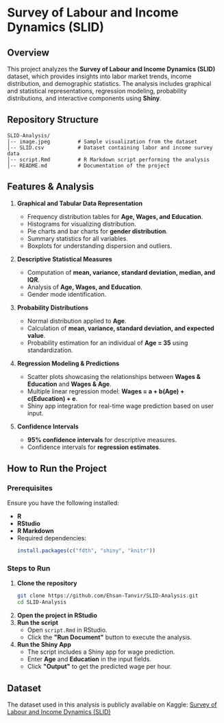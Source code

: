 # Survey of Labour and Income Dynamics (SLID)

## Overview
This project analyzes the **Survey of Labour and Income Dynamics (SLID)** dataset, which provides insights into labor market trends, income distribution, and demographic statistics. The analysis includes graphical and statistical representations, regression modeling, probability distributions, and interactive components using **Shiny**.

## Repository Structure
```
SLID-Analysis/
│-- image.jpeg         # Sample visualization from the dataset
│-- SLID.csv           # Dataset containing labor and income survey data
│-- script.Rmd         # R Markdown script performing the analysis
│-- README.md          # Documentation of the project
```

## Features & Analysis
1. **Graphical and Tabular Data Representation**
   - Frequency distribution tables for **Age, Wages, and Education**.
   - Histograms for visualizing distribution.
   - Pie charts and bar charts for **gender distribution**.
   - Summary statistics for all variables.
   - Boxplots for understanding dispersion and outliers.

2. **Descriptive Statistical Measures**
   - Computation of **mean, variance, standard deviation, median, and IQR**.
   - Analysis of **Age, Wages, and Education**.
   - Gender mode identification.

3. **Probability Distributions**
   - Normal distribution applied to **Age**.
   - Calculation of **mean, variance, standard deviation, and expected value**.
   - Probability estimation for an individual of **Age = 35** using standardization.

4. **Regression Modeling & Predictions**
   - Scatter plots showcasing the relationships between **Wages & Education** and **Wages & Age**.
   - Multiple linear regression model: **Wages = a + b(Age) + c(Education) + e**.
   - Shiny app integration for real-time wage prediction based on user input.

5. **Confidence Intervals**
   - **95% confidence intervals** for descriptive measures.
   - Confidence intervals for **regression estimates**.

## How to Run the Project

### Prerequisites
Ensure you have the following installed:
- **R**
- **RStudio**
- **R Markdown**
- Required dependencies:
  ```r
  install.packages(c("fdth", "shiny", "knitr"))
  ```

### Steps to Run
1. **Clone the repository**
   ```sh
   git clone https://github.com/Ehsan-Tanvir/SLID-Analysis.git
   cd SLID-Analysis
   ```
2. **Open the project in RStudio**
3. **Run the script**
   - Open `script.Rmd` in RStudio.
   - Click the **"Run Document"** button to execute the analysis.
4. **Run the Shiny App**
   - The script includes a Shiny app for wage prediction.
   - Enter **Age** and **Education** in the input fields.
   - Click **"Output"** to get the predicted wage per hour.

## Dataset
The dataset used in this analysis is publicly available on Kaggle:
[Survey of Labour and Income Dynamics (SLID)](https://www.kaggle.com/datasets/utkarshx27/survey-of-labour-and-income-dynamics)



